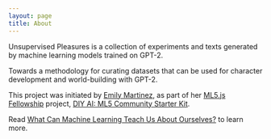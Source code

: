 ```yaml
---
layout: page
title: About
---
```


Unsupervised Pleasures is a collection of experiments and texts generated by machine learning models trained on GPT-2.

Towards a methodology for curating datasets that can be used for character development and world-building with GPT-2.

This project was initiated by [Emily Martinez](https://somethingnothing.me/), as part of her [ML5.js Fellowship](https://processingfoundation.org/fellowships) project, [DIY AI: ML5 Community Starter Kit](https://ml5toolkit.ml/).

Read [What Can Machine Learning Teach Us About Ourselves?](https://medium.com/processing-foundation/what-can-machine-learning-teach-us-about-ourselves-65b268431890) to learn more.
